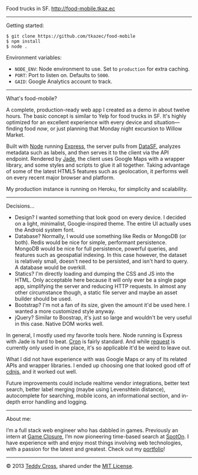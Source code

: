 Food trucks in SF. http://food-mobile.tkaz.ec

---

Getting started:

	$ git clone https://github.com/tkazec/food-mobile
	$ npm install
	$ node .

Environment variables:

* `NODE_ENV`: Node environment to use. Set to `production` for extra caching.
* `PORT`: Port to listen on. Defaults to `5000`.
* `GAID`: Google Analytics account to track.

---

What's food-mobile?

A complete, production-ready web app I created as a demo in about twelve hours. The basic concept is similar to Yelp for food trucks in SF. It's highly optimized for an excellent experience with every device and situation—finding food *now*, or just planning that Monday night excursion to Willow Market.

Built with [Node](http://nodejs.org) running [Express](http://expressjs.com), the server pulls from [DataSF](https://data.sfgov.org/Permitting/Mobile-Food-Facility-Permit/rqzj-sfat), analyzes metadata such as labels, and then serves it to the client via the API endpoint. Rendered by [Jade](http://jade-lang.com), the client uses Google Maps with a wrapper library, and some styles and scripts to glue it all together. Taking advantage of some of the latest HTML5 features such as geolocation, it performs well on every recent major browser and platform.

My production instance is running on Heroku, for simplicity and scalability.

---

Decisions...

* Design? I wanted something that look good on every device. I decided on a light, minimalist, Google-inspired theme. The entire UI actually uses the Android system font.
* Database? Normally, I would use something like Redis or MongoDB (or both). Redis would be nice for simple, performant persistence. MongoDB would be nice for full persistence, powerful queries, and features such as geospatial indexing. In this case however, the dataset is relatively small, doesn't need to be persisted, and isn't hard to query. A database would be overkill.
* Statics? I'm directly loading and dumping the CSS and JS into the HTML. Only acceptable here because it will only ever be a single page app, simplifying the server and reducing HTTP requests. In almost any other circumstance though, a static file server and maybe an asset builder should be used.
* Bootstrap? I'm not a fan of its size, given the amount it'd be used here. I wanted a more customized style anyway.
* jQuery? Similar to Boostrap, it's just so large and wouldn't be very useful in this case. Native DOM works well.

In general, I mostly used my favorite tools here. Node running is Express with Jade is hard to beat. [Cron](https://npmjs.org/package/cron) is fairly standard. And while [request](https://npmjs.org/package/request) is currently only used in one place, it's so applicable it'd be weird to leave out.

What I did not have experience with was Google Maps or any of its related APIs and wrapper libraries. I ended up choosing one that looked good off of [cdnjs](http://cdnjs.com), and it worked out well.

Future improvements could include realtime vendor integrations, better text search, better label merging (maybe using Levenshtein distance), autocomplete for searching, mobile icons, an informational section, and in-depth error handling and logging.

---

About me:

I’m a full stack web engineer who has dabbled in games. Previously an intern at [Game Closure](http://www.gameclosure.com), I’m now pioneering time-based search at [SpotOn](https://spoton.it). I have experience with and enjoy most things involving web technologies, with a passion for the latest and greatest. Check out my [portfolio](http://tkaz.ec/about.html)!

---

© 2013 [Teddy Cross](http://tkaz.ec), shared under the [MIT License](http://www.opensource.org/licenses/MIT).